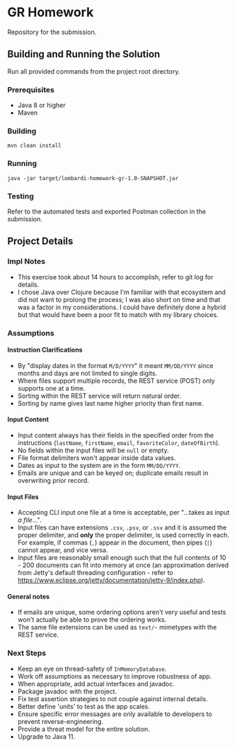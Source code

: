 # GR Homework

Repository for the submission.

## Building and Running the Solution

Run all provided commands from the project root directory.

### Prerequisites

- Java 8 or higher
- Maven

### Building

```text
mvn clean install
```

### Running

```text
java -jar target/lombardi-homework-gr-1.0-SNAPSHOT.jar
```

### Testing

Refer to the automated tests and exported Postman collection in the submission.

## Project Details

### Impl Notes

- This exercise took about 14 hours to accomplish, refer to git log for details.
- I chose Java over Clojure because I'm familiar with that ecosystem and did not want to prolong
the process; I was also short on time and that was a factor in my considerations. I could have
definitely done a hybrid but that would have been a poor fit to match with my library choices.

### Assumptions

#### Instruction Clarifications

- By "display dates in the format `M/D/YYYY`" it meant `MM/DD/YYYY` since months and days are not
  limited to single digits.
- Where files support multiple records, the REST service (POST) only supports one at a time.
- Sorting within the REST service will return natural order.
- Sorting by name gives last name higher priority than first name.

#### Input Content

- Input content always has their fields in the specified order from the instructions (`lastName`,
  `firstName`, `email`, `favoriteColor`, `dateOfBirth`).
- No fields within the input files will be `null` or empty.
- File format delimiters won't appear inside data values.
- Dates as input to the system are in the form `MM/DD/YYYY`.
- Emails are unique and can be keyed on; duplicate emails result in overwriting prior record.

#### Input Files

- Accepting CLI input one file at a time is acceptable, per "...takes as input _a file_...".
- Input files can have extensions `.csv`, `.psv`, or `.ssv` and it is assumed the proper delimiter,
  and **only** the proper delimiter, is used correctly in each. For example, if commas (`,`) appear
  in the document, then pipes (`|`) cannot appear, and vice versa.
- Input files are reasonably small enough such that the full contents of 10 - 200 documents can fit
  into memory at once (an approximation derived from Jetty's default threading configuration -
  refer to https://www.eclipse.org/jetty/documentation/jetty-9/index.php).

#### General notes

- If emails are unique, some ordering options aren't very useful and tests won't actually be able to
prove the ordering works.
- The same file extensions can be used as `text/~` mimetypes with the REST service.

### Next Steps

- Keep an eye on thread-safety of `InMemoryDatabase`.
- Work off assumptions as necessary to improve robustness of app.
- When appropriate, add actual interfaces and javadoc.
- Package javadoc with the project.
- Fix test assertion strategies to not couple against internal details.
- Better define 'units' to test as the app scales.
- Ensure specific error messages are only available to developers to prevent reverse-engineering.
- Provide a threat model for the entire solution.
- Upgrade to Java 11.

